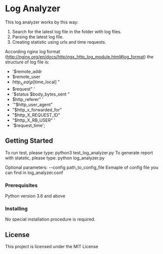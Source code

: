 # Log Analyzer

This log analyzer works by this way:
1. Search for the latest log file in the folder with log files.
2. Parsing the latest log file.
3. Creating statistic using urls and time requests.

According nginx log format (http://nginx.org/en/docs/http/ngx_http_log_module.html#log_format) the structure of log file is:
* '$remote_addr 
* $remote_user 
* $http_x_real_ip [$time_local] "
* $request" '
* '$status $body_bytes_sent "
* $http_referer" '
* '"$http_user_agent" 
* "$http_x_forwarded_for" 
* "$http_X_REQUEST_ID" 
* "$http_X_RB_USER" '
* '$request_time';

## Getting Started

To run test, please type: python3 test_log_analyzer.py
To generate report with statstic, please type: python log_analyzer.py

Optional parameters:
--config path_to_config_file  Exmaple of config file you can find in log_analyzer.conf

### Prerequisites

Python version 3.6 and above

### Installing

No special installation procedure is required. 

## License

This project is licensed under the MIT License

